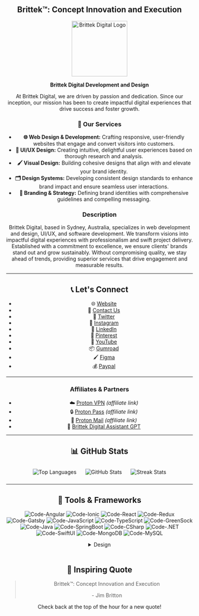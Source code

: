 <div align="center">

  ## Brittek™: Concept Innovation and Execution

  <img src="https://i.ibb.co/XbrDv5d/3.png" alt="Brittek Digital Logo" width="150" height="150" />

  **Brittek Digital Development and Design**

  At Brittek Digital, we are driven by passion and dedication. Since our inception, our mission has been to create impactful digital experiences that drive success and foster growth.

  ### 🚀 Our Services

  - **🌐 Web Design & Development:** Crafting responsive, user-friendly websites that engage and convert visitors into customers.
  - **🎨 UI/UX Design:** Creating intuitive, delightful user experiences based on thorough research and analysis.
  - **🖌️ Visual Design:** Building cohesive designs that align with and elevate your brand identity.
  - **🗂️ Design Systems:** Developing consistent design standards to enhance brand impact and ensure seamless user interactions.
  - **🏢 Branding & Strategy:** Defining brand identities with comprehensive guidelines and compelling messaging.

  ### Description

  Brittek Digital, based in Sydney, Australia, specializes in web development and design, UI/UX, and software development. We transform visions into impactful digital experiences with professionalism and swift project delivery. Established with a commitment to excellence, we ensure clients' brands stand out and grow sustainably. Without compromising quality, we stay ahead of trends, providing superior services that drive engagement and measurable results.

  ---

  ## 📞 Let's Connect

  - 🌐 [Website](https://brittek.digital)
  - 📧 [Contact Us](mailto:info@brittek.digital)
  - 💬 [Twitter](https://twitter.com/brittekdigital)
  - 📸 [Instagram](https://instagram.com/brittekdgtl)
  - 💼 [LinkedIn](https://au.linkedin.com/in/brittek)
  - 📌 [Pinterest](https://pinterest.com/brittekdigital/)
  - 🎥 [YouTube](https://www.youtube.com/@BrittekDigital)
  - 📦 [Gumroad](https://brittek.gumroad.com/)
  - 🖌️ [Figma](https://www.figma.com/@brittek)
  - 💰 [Paypal](https://paypal.me/BrittekDigtl)

  ---

  ### Affiliates & Partners

  - ☁️ [Proton VPN](https://go.getproton.me/SH14e) *(affiliate link)*
  - 🔒 [Proton Pass](https://go.getproton.me/aff_c?offer_id=38&aff_id=7237&url_id=837) *(affiliate link)*
  - 📧 [Proton Mail](https://go.getproton.me/aff_c?offer_id=7&aff_id=7237&url_id=830) *(affiliate link)*
  - 🤖 [Brittek Digital Assistant GPT](https://chatgpt.com/g/g-cnm8xm1MC-brittek-digital-design-and-development-assistant)

  ---

  ## 📊 GitHub Stats

  <p align="center">
    <img src="https://github-readme-stats.vercel.app/api/top-langs?username=brittek&show_icons=true&locale=en&theme=vue-dark&layout=compact" alt="Top Languages" style="margin:10px;" />
    <img src="https://github-readme-stats.vercel.app/api?username=brittek&show_icons=true&locale=en&theme=vue-dark" alt="GitHub Stats" style="margin: 10px;" />
    <img src="https://streak-stats.demolab.com?user=brittek&theme=vue-dark&mode=weekly" alt="Streak Stats" style="margin: 10px;" />
  </p>

  ---

  ## 💼 Tools & Frameworks

  ![Code-Angular](https://img.shields.io/badge/Code-Angular-informational?style=flat&logo=angular&logoColor=white&color=4AB197)
  ![Code-Ionic](https://img.shields.io/badge/Code-Ionic-informational?style=flat&logo=ionic&logoColor=white&color=4AB197)
  ![Code-React](https://img.shields.io/badge/Code-React-informational?style=flat&logo=react&logoColor=white&color=4AB197)
  ![Code-Redux](https://img.shields.io/badge/Code-Redux-informational?style=flat&logo=Redux&logoColor=white&color=4AB197)
  ![Code-Gatsby](https://img.shields.io/badge/Code-Gatsby-informational?style=flat&logo=gatsby&logoColor=white&color=4AB197)
  ![Code-JavaScript](https://img.shields.io/badge/Code-JavaScript-informational?style=flat&logo=JavaScript&logoColor=white&color=4AB197)
  ![Code-TypeScript](https://img.shields.io/badge/Code-TypeScript-informational?style=flat&logo=TypeScript&logoColor=white&color=4AB197)
  ![Code-GreenSock](https://img.shields.io/badge/Code-GreenSock-informational?style=flat&logo=GreenSock&logoColor=white&color=4AB197)
  ![Code-Java](https://img.shields.io/badge/Code-Java-informational?style=flat&logo=Java&logoColor=white&color=4AB197)
  ![Code-SpringBoot](https://img.shields.io/badge/Code-SpringBoot-informational?style=flat&logo=Spring&logoColor=white&color=4AB197)
  ![Code-CSharp](https://img.shields.io/badge/Code-CSharp-informational?style=flat&logo=c-sharp&logoColor=white&color=4AB197)
  ![Code-.NET](https://img.shields.io/badge/Code-.NET-informational?style=flat&logo=.net&logoColor=white&color=4AB197)
  ![Code-SwiftUI](https://img.shields.io/badge/Code-SwiftUI-informational?style=flat&logo=swift&logoColor=white&color=4AB197)
  ![Code-MongoDB](https://img.shields.io/badge/Code-MongoDB-informational?style=flat&logo=MongoDB&logoColor=white&color=4AB197)
  ![Code-MySQL](https://img.shields.io/badge/Code-MySQL-informational?style=flat&logo=MySQL&logoColor=white&color=4AB197)

  <details>
  <summary>Design</summary>
  <br>
  
  ![Style-CSS](https://img.shields.io/badge/Style-CSS-informational?style=flat&logo=css3&logoColor=white&color=4AB197)
  ![Style-Tailwind](https://img.shields.io/badge/Style-Tailwind-informational?style=flat&logo=Tailwind-CSS&logoColor=white&color=4AB197)
  ![Style-Sass](https://img.shields.io/badge/Style-Sass-informational?style=flat&logo=Sass&logoColor=white&color=4AB197)
  ![Style-Stylus](https://img.shields.io/badge/Style-Stylus-informational?style=flat&logo=Stylus&logoColor=white&color=4AB197)
  
  <br>
  
  ![Test-Jasmine](https://img.shields.io/badge/Test-Jasmine-informational?style=flat&logo=Jasmine&logoColor=white&color=4AB197)
  ![Test-Jest](https://img.shields.io/badge/Test-Jest-informational?style=flat&logo=jest&logoColor=white&color=4AB197)
  ![Test-Mocha](https://img.shields.io/badge/Test-Mocha-informational?style=flat&logo=Mocha&logoColor=white&color=4AB197)
  ![Test-Cypress](https://img.shields.io/badge/Test-Cypress-informational?style=flat&logo=Cypress&logoColor=white&color=4AB197)
  
  <br>
  
  ![Tools-Docker](https://img.shields.io/badge/Tools-Docker-informational?style=flat&logo=docker&logoColor=white&color=4AB197)
  ![Tools-Pivotal](https://img.shields.io/badge/Tools-Pivotal-informational?style=flat&logo=Pivotal-Tracker&logoColor=white&color=4AB197)
  ![Tools-NGINX](https://img.shields.io/badge/Tools-NGINX-informational?style=flat&logo=nginx&logoColor=white&color=4AB197)
  ![Tools-Netlify](https://img.shields.io/badge/Tools-Netlify-informational?style=flat&logo=netlify&logoColor=white&color=4AB197)
  ![Tools-Jenkins](https://img.shields.io/badge/Tools-Jenkins-informational?style=flat&logo=jenkins&logoColor=white&color=4AB197)
  ![Tools-SonarQube](https://img.shields.io/badge/Tools-SonarQube-informational?style=flat&logo=SonarQube&logoColor=white&color=4AB197)
  ![Tools-Actions](https://img.shields.io/badge/Tools-Actions-informational?style=flat&logo=github-actions&logoColor=white&color=4AB197)
  ![Tools-NPM](https://img.shields.io/badge/Tools-NPM-informational?style=flat&logo=npm&logoColor=white&color=4AB197)
  ![Tools-Postman](https://img.shields.io/badge/Tools-Postman-informational?style=flat&logo=Postman&logoColor=white&color=4AB197)
  ![Tools-Photoshop](https://img.shields.io/badge/Tools-Photoshop-informational?style=flat&logo=Adobe-Photoshop&logoColor=white&color=4AB197)
  ![Tools-Illustrator](https://img.shields.io/badge/Tools-Illustrator-informational?style=flat&logo=Adobe-Illustrator&logoColor=white&color=4AB197)
  ![Tools-AdobeXD](https://img.shields.io/badge/Tools-AdobeXD-informational?style=flat&logo=Adobe-XD&logoColor=white&color=4AB197)
  ![Tools-GitHub](https://img.shields.io/badge/Tools-GitHub-informational?style=flat&logo=GitHub&logoColor=white&color=4AB197)
  ![Tools-GitLab](https://img.shields.io/badge/Tools-GitLab-informational?style=flat&logo=GitLab&logoColor=white&color=4AB197)
  ![Tools-Bitbucket](https://img.shields.io/badge/Tools-Bitbucket-informational?style=flat&logo=Bitbucket&logoColor=white&color=4AB197)
  ![Tools-Jira](https://img.shields.io/badge/Tools-Jira-informational?style=flat&logo=Jira-Software&logoColor=white&color=4AB197)
  ![Tools-Clubhouse](https://img.shields.io/badge/Tools-Clubhouse-informational?style=flat&logo=Clubhouse&logoColor=white&color=4AB197)
  
  </details>
  
  <br>
  
  ## 📣 Inspiring Quote

  > Brittek™: Concept Innovation and Execution
  >
  > <p>- Jim Britton</p>

  Check back at the top of the hour for a new quote!

  <br>

</div>
